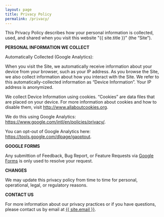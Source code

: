 ```yaml
---
layout: page
title: Privacy Policy
permalink: /privacy/
---
```


This Privacy Policy describes how your personal information is collected, used, and shared when you visit this website "{{ site.title }}" (the “Site”).

**PERSONAL INFORMATION WE COLLECT**

Automatically Collected (Google Analytics):

When you visit the Site, we automatically receive information about your device from your browser, such as your IP address. As you browse the Site, we also collect information about how you interact with the Site. We refer to this automatically-collected information as “Device Information”. Your IP address is anonymized. 

We collect Device Information using cookies. “Cookies” are data files that are placed on your device. For more information about cookies and how to disable them, visit <http://www.allaboutcookies.org>.

We do this using Google Analytics: <https://www.google.com/intl/en/policies/privacy/>.

You can opt-out of Google Analytics here: <https://tools.google.com/dlpage/gaoptout>.

**GOOGLE FORMS**

Any submittion of Feedback, Bug Report, or Feature Requests via [Google Forms](https://policies.google.com/privacy) is only used to resolve your request.

**CHANGES**

We may update this privacy policy from time to time for personal, operational, legal, or regulatory reasons.

**CONTACT US**

For more information about our privacy practices or if you have questions, please contact us by email at <a href="mailto:{{ site.email }}">{{ site.email }}</a>.